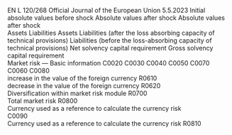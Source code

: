 EN  L 120/268 Official Journal of the European Union 5.5.2023
 Initial absolute values 
before shock  Absolute values after shock  Absolute values after shock  
Assets  Liabilities  Assets  Liabilities (after the 
loss absorbing 
capacity of technical 
provisions)  Liabilities (before the 
loss-absorbing 
capacity of technical 
provisions)  Net solvency 
capital 
requirement  Gross 
solvency 
capital 
requirement  
Market risk — Basic information  C0020  C0030  C0040  C0050  C0070  C0060  C0080  
increase in the value of the foreign currency  R0610  
decrease in the value of the foreign currency  R0620  
Diversification within market risk module  R0700  
Total market risk  R0800  
Currency used as a reference to calculate the currency risk  
C0090  
Currency used as a reference to calculate the currency risk  R0810